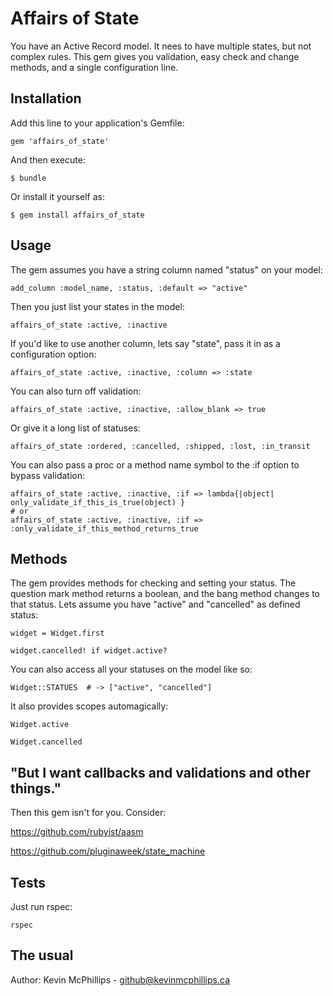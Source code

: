 # Affairs of State

You have an Active Record model. It nees to have multiple states, but not complex rules. This gem gives you validation, easy check and change methods, and a single configuration line.

## Installation

Add this line to your application's Gemfile:

    gem 'affairs_of_state'

And then execute:

    $ bundle

Or install it yourself as:

    $ gem install affairs_of_state

## Usage

The gem assumes you have a string column named "status" on your model:

    add_column :model_name, :status, :default => "active"

Then you just list your states in the model:

    affairs_of_state :active, :inactive

If you'd like to use another column, lets say "state", pass it in as a configuration option:

    affairs_of_state :active, :inactive, :column => :state

You can also turn off validation:

    affairs_of_state :active, :inactive, :allow_blank => true

Or give it a long list of statuses:

    affairs_of_state :ordered, :cancelled, :shipped, :lost, :in_transit

You can also pass a proc or a method name symbol to the :if option to bypass validation:

    affairs_of_state :active, :inactive, :if => lambda{|object| only_validate_if_this_is_true(object) }
    # or
    affairs_of_state :active, :inactive, :if => :only_validate_if_this_method_returns_true


## Methods

The gem provides methods for checking and setting your status. The question mark method returns a boolean, and the bang method changes to that status. Lets assume you have "active" and "cancelled" as defined status:

    widget = Widget.first

    widget.cancelled! if widget.active?

You can also access all your statuses on the model like so:

    Widget::STATUES  # -> ["active", "cancelled"]

It also provides scopes automagically:

    Widget.active

    Widget.cancelled


## "But I want callbacks and validations and other things."

Then this gem isn't for you. Consider:

https://github.com/rubyist/aasm

https://github.com/pluginaweek/state_machine


## Tests

Just run rspec:

    rspec


## The usual

Author: Kevin McPhillips - github@kevinmcphillips.ca

